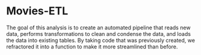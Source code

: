 # Movies-ETL

The goal of this analysis is to create an automated pipeline that reads new data, performs transformations to clean and condense the data, and loads the data into existing tables. By taking code that was previously created, we refractored it into a function to make it more streamlined than before.
